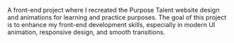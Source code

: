 A front-end project where I recreated the Purpose Talent
 website design and animations for learning and practice purposes.
The goal of this project is to enhance my front-end development skills, especially in modern UI animation, responsive design, and smooth transitions.
